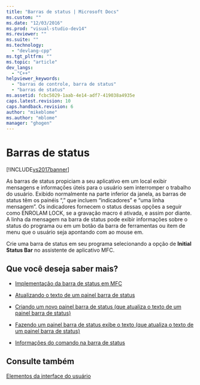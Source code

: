 ```yaml
---
title: "Barras de status | Microsoft Docs"
ms.custom: ""
ms.date: "12/03/2016"
ms.prod: "visual-studio-dev14"
ms.reviewer: ""
ms.suite: ""
ms.technology: 
  - "devlang-cpp"
ms.tgt_pltfrm: ""
ms.topic: "article"
dev_langs: 
  - "C++"
helpviewer_keywords: 
  - "barras de controle, barra de status"
  - "barras de status"
ms.assetid: fcbc5029-1aab-4e14-adf7-419038a4935e
caps.latest.revision: 10
caps.handback.revision: 6
author: "mikeblome"
ms.author: "mblome"
manager: "ghogen"
---
```

# Barras de status
[!INCLUDE[vs2017banner](../assembler/inline/includes/vs2017banner.md)]

As barras de status propiciam a seu aplicativo em um local exibir mensagens e informações úteis para o usuário sem interromper o trabalho do usuário.  Exibido normalmente na parte inferior da janela, as barras de status têm os painéis “,” que incluem “indicadores” e “uma linha mensagem”. Os indicadores fornecem o status dessas opções a seguir como ENROLAM LOCK, se a gravação macro é ativada, e assim por diante.  A linha da mensagem na barra de status pode exibir informações sobre o status do programa ou em um botão da barra de ferramentas ou item de menu que o usuário seja apontando com ao mouse em.  
  
 Crie uma barra de status em seu programa selecionando a opção de **Initial Status Bar** no assistente de aplicativo MFC.  
  
## Que você deseja saber mais?  
  
-   [Implementação da barra de status em MFC](../mfc/status-bar-implementation-in-mfc.md)  
  
-   [Atualizando o texto de um painel barra de status](../mfc/updating-the-text-of-a-status-bar-pane.md)  
  
-   [Criando um novo painel barra de status \(que atualiza o texto de um painel barra de status\)](../mfc/updating-the-text-of-a-status-bar-pane.md)  
  
-   [Fazendo um painel barra de status exibe o texto \(que atualiza o texto de um painel barra de status\)](../mfc/updating-the-text-of-a-status-bar-pane.md)  
  
-   [Informações do comando na barra de status](../Topic/How%20to:%20Display%20Command%20Information%20in%20the%20Status%20Bar.md)  
  
## Consulte também  
 [Elementos da interface do usuário](../mfc/user-interface-elements-mfc.md)
